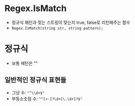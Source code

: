 # Regex.IsMatch
- 정규식 패턴과 맞는 스트링이 맞는지 true, false로 리턴해주는 함수
- `Regex.IsMatch(string str, string pattern);`
# 정규식 
- 보통 패턴은 ""


## 일반적인 정규식 표현들
- 그냥 수: `"^\\d+$"`
- 부동소숫점 수: `"^[+-]?\d+[\.\d+]?$"`
